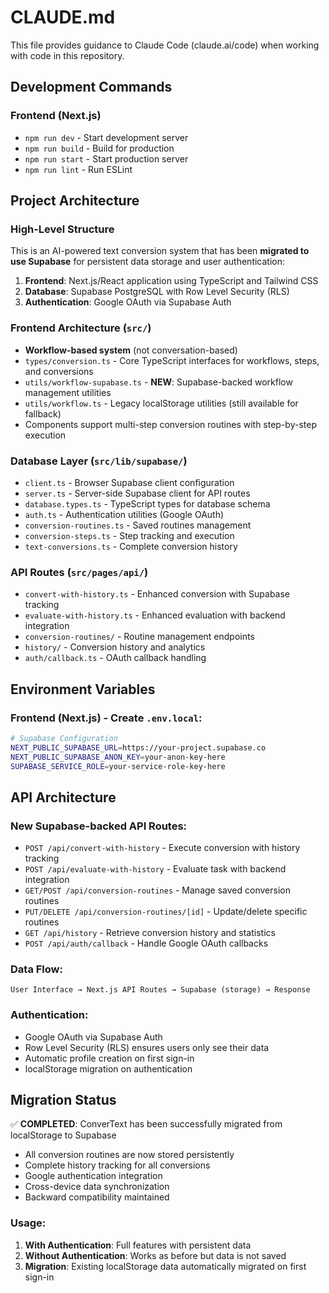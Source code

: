 # CLAUDE.md

This file provides guidance to Claude Code (claude.ai/code) when working with code in this repository.

## Development Commands

### Frontend (Next.js)

- `npm run dev` - Start development server
- `npm run build` - Build for production
- `npm run start` - Start production server
- `npm run lint` - Run ESLint

## Project Architecture

### High-Level Structure

This is an AI-powered text conversion system that has been **migrated to use Supabase** for persistent data storage and user authentication:

1.  **Frontend**: Next.js/React application using TypeScript and Tailwind CSS
2.  **Database**: Supabase PostgreSQL with Row Level Security (RLS)
3.  **Authentication**: Google OAuth via Supabase Auth

### Frontend Architecture (`src/`)

- **Workflow-based system** (not conversation-based)
- `types/conversion.ts` - Core TypeScript interfaces for workflows, steps, and conversions
- `utils/workflow-supabase.ts` - **NEW**: Supabase-backed workflow management utilities
- `utils/workflow.ts` - Legacy localStorage utilities (still available for fallback)
- Components support multi-step conversion routines with step-by-step execution

### Database Layer (`src/lib/supabase/`)

- `client.ts` - Browser Supabase client configuration
- `server.ts` - Server-side Supabase client for API routes
- `database.types.ts` - TypeScript types for database schema
- `auth.ts` - Authentication utilities (Google OAuth)
- `conversion-routines.ts` - Saved routines management
- `conversion-steps.ts` - Step tracking and execution
- `text-conversions.ts` - Complete conversion history

### API Routes (`src/pages/api/`)

- `convert-with-history.ts` - Enhanced conversion with Supabase tracking
- `evaluate-with-history.ts` - Enhanced evaluation with backend integration
- `conversion-routines/` - Routine management endpoints
- `history/` - Conversion history and analytics
- `auth/callback.ts` - OAuth callback handling

## Environment Variables

### Frontend (Next.js) - Create `.env.local`:

```bash
# Supabase Configuration
NEXT_PUBLIC_SUPABASE_URL=https://your-project.supabase.co
NEXT_PUBLIC_SUPABASE_ANON_KEY=your-anon-key-here
SUPABASE_SERVICE_ROLE=your-service-role-key-here
```

## API Architecture

### New Supabase-backed API Routes:

- `POST /api/convert-with-history` - Execute conversion with history tracking
- `POST /api/evaluate-with-history` - Evaluate task with backend integration
- `GET/POST /api/conversion-routines` - Manage saved conversion routines
- `PUT/DELETE /api/conversion-routines/[id]` - Update/delete specific routines
- `GET /api/history` - Retrieve conversion history and statistics
- `POST /api/auth/callback` - Handle Google OAuth callbacks

### Data Flow:

```
User Interface → Next.js API Routes → Supabase (storage) → Response
```

### Authentication:

- Google OAuth via Supabase Auth
- Row Level Security (RLS) ensures users only see their data
- Automatic profile creation on first sign-in
- localStorage migration on authentication

## Migration Status

✅ **COMPLETED**: ConverText has been successfully migrated from localStorage to Supabase

- All conversion routines are now stored persistently
- Complete history tracking for all conversions
- Google authentication integration
- Cross-device data synchronization
- Backward compatibility maintained

### Usage:

1.  **With Authentication**: Full features with persistent data
2.  **Without Authentication**: Works as before but data is not saved
3.  **Migration**: Existing localStorage data automatically migrated on first sign-in
